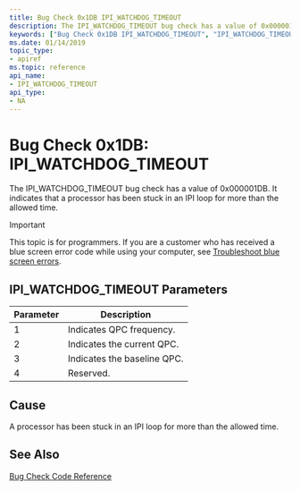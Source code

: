 ```yaml
---
title: Bug Check 0x1DB IPI_WATCHDOG_TIMEOUT
description: The IPI_WATCHDOG_TIMEOUT bug check has a value of 0x000001DB. It indicates that that a processor has been stuck in an IPI loop for more than the allowed time.
keywords: ["Bug Check 0x1DB IPI_WATCHDOG_TIMEOUT", "IPI_WATCHDOG_TIMEOUT"]
ms.date: 01/14/2019
topic_type:
- apiref
ms.topic: reference
api_name:
- IPI_WATCHDOG_TIMEOUT
api_type:
- NA
---
```


# Bug Check 0x1DB: IPI\_WATCHDOG\_TIMEOUT

The IPI\_WATCHDOG\_TIMEOUT bug check has a value of 0x000001DB. It indicates that a processor has been stuck in an IPI loop for more than the allowed time.

> [!IMPORTANT]
> This topic is for programmers. If you are a customer who has received a blue screen error code while using your computer, see [Troubleshoot blue screen errors](https://www.windows.com/stopcode).

 

## IPI\_WATCHDOG\_TIMEOUT Parameters

|Parameter|Description|
|-------- |---------- |
|1| Indicates QPC frequency.  |
|2| Indicates the current QPC. |
|3| Indicates the baseline QPC. |
|4| Reserved. |


## Cause

A processor has been stuck in an IPI loop for more than the allowed time.


## See Also

[Bug Check Code Reference](bug-check-code-reference2.md)

